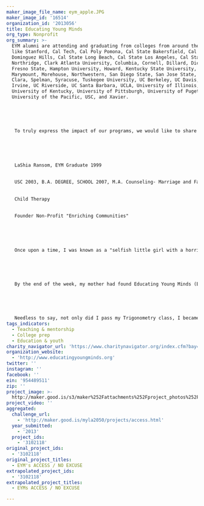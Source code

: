 ```yaml
---
maker_image_file_name: eym_apple.JPG
maker_image_id: '16514'
organization_id: '2013056'
title: Educating Young Minds
org_type: Nonprofit
org_summary: >-
  EYM alumni are attending and graduating from colleges from around the nation
  like Stanford, Cal Tech, Cal Poly Pomona, Cal State Bakersfield, Cal State
  Dominguez Hills, Cal State Long Beach, Cal State Los Angeles, Cal State
  Northridge, Clark Atlanta University, Columbia, Cornell, Dillard, Dickenson,
  Fresno State, Hampton University, Howard, Kentucky State University, Loyola
  Marymount, Morehouse, Northwestern, San Diego State, San Jose State, Santa
  Clara, Spelman, Syracuse, Tuskegee University, UC Berkeley, UC Davis, UC
  Irvine, UC Riverside, UC Santa Barbara, UCLA, University of Illinois,
  University of Kentucky, University of Pittsburgh, University of Puget Sound,
  University of the Pacific, USC, and Xavier. 
   
   
   
   
   
   To truly express the impact of our programs, we would like to share the story of an EYM alumni in her own words:
   
   
   
   
   
   LaShia Ransom, EYM Graduate 1999
   
   
   USC 2003, B.A. DEGREE, SCHOOL 2007, M.A. Counseling- Marriage and Family
   
   
   Child Therapy
   
   
   Founder Non-Profit "Enriching Communities"
   
   
   
   
   
   Once upon a time, I was known as a "selfish little girl with a horrible attitude", who at 14 knew everything and "didn't need anyone to tell me “Anything", until that one late evening when my mother found me sitting on my bed crying into my Trigonometry book, with my TI-82 in hand. My mom asked, "What was wrong?" With tears in my eyes, I looked at my mom for the first time feeling like a failure. I responded, "I don't know how to do this! I've failed my 2nd math test!" My mom felt the defeat and sadness in my words. She hugged me and told me, she would figure it out and she would get me some help.
   
   
   
   
   
   By the end of the week, my mother had found Educating Young Minds (EYM) and Ms. Echols in the yellow pages. I arrived at EYM, embarrassed to admit I needed help. (Please take note I had been an honor roll student since the first grade.) Asking for help was something I didn't know how to do. As my mother and I sat with Ms. Echols she looked at me, then at my mom, asking a lot of questions. I gave one word responses with the most negative attitude you could imagine. That's when Ms. Echols respectfully asked my mother to leave, no, she told her to get out of her office. What happened in that office I rather not mention today, just know that it was done with love and respect and I learned a lot of humility! The rest is history and was truly a blessing!
   
   
   
   
   
   Needless to say, not only did I pass my Trigonometry class, I became one of the first students to receive a scholarship from EYM in 1999 and graduated from USC with honors in 2003. In 2007, I graduated with a Masters Degree in Counseling- Marriage & Family Child Therapy. Today I am a very humble and proud wife and mother, who is employed with the Los Angeles County Probation Department as a Deputy Probation Officer II. Last year I co-founded my own non-profit organization, "Enriching Communities", to be an advocate for inner city youth suffering from substance abuse.
tags_indicators:
  - Teaching & mentorship
  - College prep
  - Education & youth
charity_navigator_url: 'https://www.charitynavigator.org/index.cfm?bay=search.profile&ein=954489511'
organization_website:
  - 'http://www.educatingyoungminds.org'
twitter: ''
instagram: ''
facebook: ''
ein: '954489511'
zip: ''
project_image: >-
  http://maker.good.is/s3/maker%252Fattachments%252Fproject_photos%252Fimages%252F16514%252Fdisplay%252Feym_apple.JPG=c570x385
project_video: ''
aggregated:
  challenge_url:
    - 'http://maker.good.is/myla2050/projects/access.html'
  year_submitted:
    - '2013'
  project_ids:
    - '3102118'
original_project_ids:
  - '3102118'
original_project_titles:
  - EYM's ACCESS / NO EXCUSE
extrapolated_project_ids:
  - '3102118'
extrapolated_project_titles:
  - EYMs ACCESS / NO EXCUSE

---
```

